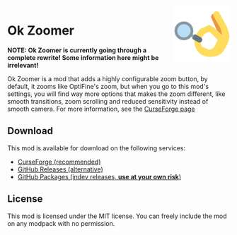 <img src="./src/main/resources/assets/okzoomer/icon.png" align="right" width="128px"/>

# Ok Zoomer

**NOTE: Ok Zoomer is currently going through a complete rewrite! Some information here might be irrelevant!**

Ok Zoomer is a mod that adds a highly configurable zoom button, by default, it zooms like OptiFine's zoom, but when you go to this mod's settings, you will find way more options that makes the zoom different, like smooth transitions, zoom scrolling and reduced sensitivity instead of smooth camera. For more information, see the [CurseForge page](https://www.curseforge.com/minecraft/mc-mods/ok-zoomer)

## Download

This mod is available for download on the following services:

- [CurseForge (recommended)](https://www.curseforge.com/minecraft/mc-mods/ok-zoomer)
- [GitHub Releases (alternative)](https://github.com/joaoh1/OkZoomer/releases)
- [GitHub Packages (indev releases, **use at your own risk**)](https://github.com/joaoh1/OkZoomer/packages)

## License

This mod is licensed under the MIT license. You can freely include the mod on any modpack with no permission.